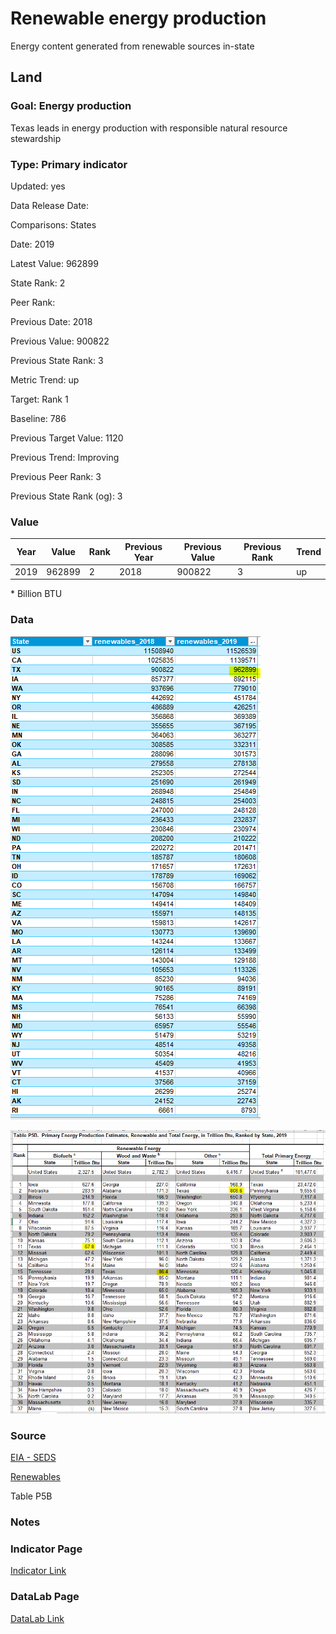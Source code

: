 # Renewable energy production

Energy content generated from renewable sources in-state

## Land

### Goal: Energy production

Texas leads in energy production with responsible natural resource stewardship

### Type: Primary indicator

Updated: yes

Data Release Date: 


Comparisons: States

Date: 2019

Latest Value: 962899 

State Rank: 2

Peer Rank: 

Previous Date: 2018

Previous Value: 900822

Previous State Rank: 3

Metric Trend: up

Target: Rank 1

Baseline: 786

Previous Target Value: 1120

Previous Trend: Improving

Previous Peer Rank: 3

Previous State Rank (og): 3

### Value

| Year      |  Value      | Rank        | Previous Year | Previous Value | Previous Rank | Trend | 
| ----------- | ----------- | ----------- | ----------- | ----------- | ----------- | -----------|
|   2019       | 962899     |  2         |      2018   |   900822   |      3    |    up       | 

\* Billion BTU

### Data

![renewables](./2019_renewables.PNG)

![ren](./renewables.PNG)


### Source

[EIA - SEDS](https://www.eia.gov/state/seds/seds-data-complete.php?sid=US#StatisticsIndicators)

[Renewables ](https://www.eia.gov/electricity/data/browser/#/topic/0?agg=2,0,1&fuel=06&geo=g0fvvvvvvvvvo&sec=g&linechart=ELEC.GEN.HYC-US-99.A&columnchart=ELEC.GEN.HYC-US-99.A&map=ELEC.GEN.HYC-US-99.A&freq=A&ctype=linechart&ltype=pin&rtype=s&maptype=0&rse=0&pin=)

Table P5B

### Notes


### Indicator Page

[Indicator Link](https://indicators.texas2036.org/indicator/82)

### DataLab Page

[DataLab Link](https://datalab.texas2036.org/zsqgffc/us-regional-energy-data-energy-consumption-prices-expenditures-and-production-estimates?accesskey=bhihpdf)



